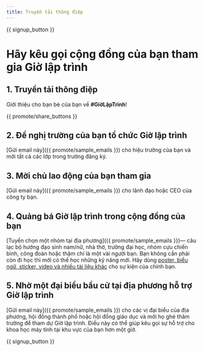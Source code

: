 ```yaml
---
title: Truyền tải thông điệp
---
```


{{ signup_button }}

# Hãy kêu gọi cộng đồng của bạn tham gia Giờ lập trình

## 1. Truyền tải thông điệp

Giới thiệu cho bạn bè của bạn về **#GiờLậpTrình**!

{{ promote/share_buttons }}

## 2. Đề nghị trường của bạn tổ chức Giờ lập trình

[Gửi email này]({{ promote/sample_emails }}) cho hiệu trưởng của bạn và mời tất cả các lớp trong trường đăng ký.

## 3. Mời chủ lao động của bạn tham gia

[Gửi email này]({{ promote/sample_emails }}) cho lãnh đạo hoặc CEO của công ty bạn.

## 4. Quảng bá Giờ lập trình trong cộng đồng của bạn

[Tuyển chọn một nhóm tại địa phương]({{ promote/sample_emails }})— câu lạc bộ hướng đạo sinh nam/nữ, nhà thờ, trường đại học, nhóm cựu chiến binh, công đoàn hoặc thậm chí là một vài người bạn. Bạn không cần phải còn đi học thì mới có thể học những kỹ năng mới. Hãy dùng [poster, biểu ngữ, sticker, video và nhiều tài liệu khác](/promote/resources) cho sự kiện của chính bạn.

## 5. Nhờ một đại biểu bầu cử tại địa phương hỗ trợ Giờ lập trình

[Gửi email này]({{ promote/sample_emails }}) cho các vị đại biểu của địa phương, hội đồng thành phố hoặc hội đồng giáo dục và mời họ ghé thăm trường để tham dự Giờ lập trình. Điều này có thể giúp kêu gọi sự hỗ trợ cho khoa học máy tính tại khu vực của bạn hơn một giờ.

{{ signup_button }}
